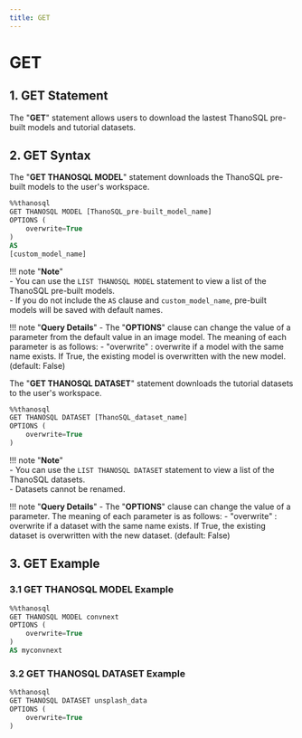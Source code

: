 ```yaml
---
title: GET
---
```


# __GET__

## __1. GET Statement__
The "__GET__" statement allows users to download the lastest ThanoSQL pre-built models and tutorial datasets. 

## __2. GET Syntax__

The "__GET THANOSQL MODEL__" statement downloads the ThanoSQL pre-built models to the user's workspace. 

```sql
%%thanosql
GET THANOSQL MODEL [ThanoSQL_pre-built_model_name] 
OPTIONS (
    overwrite=True
) 
AS 
[custom_model_name]
```

!!! note "__Note__"    
    - You can use the `LIST THANOSQL MODEL` statement to view a list of the ThanoSQL pre-built models.  
    - If you do not include the `AS` clause and `custom_model_name`, pre-built models will be saved with default names. 

!!! note "__Query Details__"
    - The "__OPTIONS__" clause can change the value of a parameter from the default value in an image model. The meaning of each parameter is as follows:
        - "overwrite" : overwrite if a model with the same name exists. If True, the existing model is overwritten with the new model. (default: False) 

The "__GET THANOSQL DATASET__" statement downloads the tutorial datasets to the user's workspace. 

```sql
%%thanosql
GET THANOSQL DATASET [ThanoSQL_dataset_name]
OPTIONS (
    overwrite=True 
)
```

!!! note "__Note__"    
    - You can use the `LIST THANOSQL DATASET` statement to view a list of the ThanoSQL datasets.  
    - Datasets cannot be renamed.

!!! note "__Query Details__"
    - The "__OPTIONS__" clause can change the value of a parameter. The meaning of each parameter is as follows:
        - "overwrite" : overwrite if a dataset with the same name exists. If True, the existing dataset is overwritten with the new dataset. (default: False) 

## __3. GET Example__ 

### __3.1 GET THANOSQL MODEL Example__

```sql
%%thanosql
GET THANOSQL MODEL convnext
OPTIONS (
    overwrite=True
)
AS myconvnext
```

### __3.2 GET THANOSQL DATASET Example__

```sql
%%thanosql
GET THANOSQL DATASET unsplash_data
OPTIONS (
    overwrite=True
)
```

